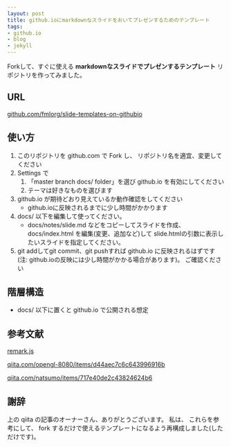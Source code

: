 ```yaml
---
layout: post
title: github.ioにmarkdownなスライドをおいてプレゼンするためのテンプレート
tags:
- github.io
- blog
- jekyll
---
```


Forkして、すぐに使える
**markdownなスライドでプレゼンするテンプレート**
リポジトリを作ってみました。


## URL

[github.com/fmlorg/slide-templates-on-githubio](https://github.com/fmlorg/slide-templates-on-githubio)


## 使い方

1. このリポジトリを github.com で Fork し、
   リポジトリ名を適宜、変更してください
1. Settings で 
    1. 「master branch docs/ folder」を選び github.io を有効にしてください
    1. テーマは好きなものを選びます
1. github.io が期待どおり見えているか動作確認をしてください
    - github.ioに反映されるまでに少し時間がかかります
1. docs/ 以下を編集して使ってください。
    - docs/notes/slide.md などをコピーしてスライドを作成、
      docs/index.html を編集(変更、追加など)して slide.htmlの引数に表示したいスライドを指定してください。
1. git addしてgit commit、git pushすれば github.io に反映されるはずです
   (注: github.ioの反映には少し時間がかかる場合があります)。
   ご確認ください


## 階層構造

- docs/   以下に置くと github.io で公開される想定


## 参考文献

[remark.js](https://github.com/gnab/remark)

[qiita.com/opengl-8080/items/d44aec7c6c643996916b](https://qiita.com/opengl-8080/items/d44aec7c6c643996916b)

[qiita.com/natsumo/items/717e40de2c43824624b6](https://qiita.com/natsumo/items/717e40de2c43824624b6)


## 謝辞

上の qiita の記事のオーナーさん、ありがとうございます。
私は、
これらを参考にして、
fork するだけで使えるテンプレートになるよう再構成しました(しただけです)。

